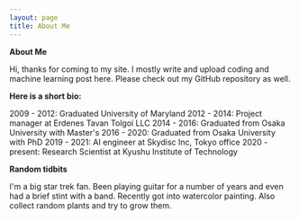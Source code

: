 ```yaml
---
layout: page
title: About Me
---
```


**About Me**

Hi, thanks for coming to my site. I mostly write and upload coding and machine learning post here. Please check out my GitHub repository as well.

**Here is a short bio:**

2009 - 2012: Graduated University of Maryland
2012 - 2014: Project manager at Erdenes Tavan Tolgoi LLC
2014 - 2016: Graduated from Osaka University with Master's
2016 - 2020: Graduated from Osaka University with PhD
2019 - 2021: AI engineer at Skydisc Inc, Tokyo office
2020 - present: Research Scientist at Kyushu Institute of Technology

**Random tidbits**

I'm a big star trek fan. Been playing guitar for a number of years and even had a brief stint with a band. Recently got into watercolor painting. Also collect random plants and try to grow them. 

